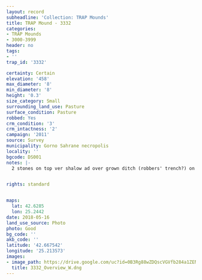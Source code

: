 ```yaml
---
layout: record
subheadline: 'Collection: TRAP Mounds'
title: TRAP Mound - 3332
categories:
- TRAP Mounds
- 3000-3999
header: no
tags:
- ''
trap_id: '3332'

certainty: Certain
elevation: '458'
max_diameter: '8'
min_diameter: '8'
height: '0.3'
size_category: Small
surrounding_land_use: Pasture
surface_condition: Pasture
robbed: Yes
crm_condition: '3'
crm_intactness: '2'
campaign: '2011'
source: Survey
municipality: Gorno Sahrane necropolis
locality: ''
bgcode: DS001
notes: |-
  2 stones on top ver shalow ad over grown ditch (robbers' trench?) on top and east.


rights: standard


maps:
  lat: 42.6285
  lon: 25.2442
date: 2018-05-16
land_use_source: Photo
photo: Good
bg_code: ''
akb_code: ''
latitude: '42.667542'
longitude: '25.213573'
images:
- image_path: https://drive.google.com/uc?id=0B3Rg88wZDQscVGVfb284a1ZENXM
  title: 3332_Overview_W.dng
---
```

